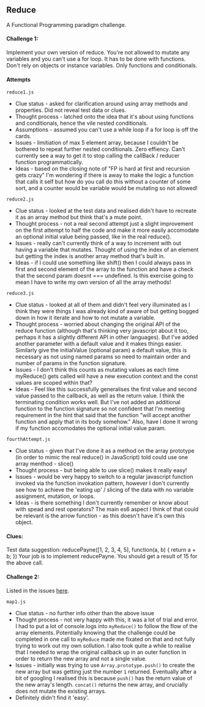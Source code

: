 ## Reduce

A Functional Programming paradigm challenge. 

#### Challenge 1:
Implement your own version of reduce. You're not allowed to mutate any variables and you can't use a for loop. It has to be done with functions. Don't rely on objects or instance variables. Only functions and conditionals. 

#### Attempts 

`reduce1.js`
- Clue status - asked for clarification around using array methods and properties. Did not reveal test data or clues. 
- Thought process - latched onto the idea that it's about using functions and conditionals, hence the vile nested conditionals. 
- Assumptions - assumed you can't use a while loop if a for loop is off the cards. 
- Issues - limitiation of max 5 element array, because I couldn't be bothered to repeat further nested conditionals. Zero effiency. Can't currently see a way to get it to stop calling the callBack / reducer function programmatically.
- Ideas - based on the closing note of "FP is hard at first and recursion gets crazy" I'm wondering if there is away to make the logic a function that calls it self but how do you call do this without a counter of some sort, and a counter would be variable would be mutating so not allowed!

`reduce2.js`
- Clue status - looked at the test data and realised didn't have to recreate it as an array method but think that's a mute point. 
- Thought process - not a real second attempt just a slight improvement on the first attempt to half the code and make it more easily accomodate an optional initial value being passed, like in the real reduce(). 
- Issues - really can't currently think of a way to increment with out having a variable that mutates. Thought of using the index of an element but getting the index is another array method that's built in. 
- Ideas - if I could use something like shift() then I could always pass in first and second element of the array to the function and have a check that the second param doesnt === undefined. Is this exercise going to mean I have to write my own version of all the array methods! 

`reduce3.js`
- Clue status - looked at all of them and didn't feel very illuminated as I think they were things I was already kind of aware of but getting bogged down in how it iterate and how to not mutate a variable.  
- Thought process - worried about changing the original API of the reduce function (although that's thinking very javascript about it too, perhaps it has a slightly different API in other languages). But I've added another parameter with a default value and it makes things easier. Similarly give the initialValue (optional param) a default value, this is necessary as not using named params so need to maintain order and number of params in the function signature. 
- Issues - I don't think this counts as mutating values as each time myReduce() gets called will have a new execution context and the const values are scoped within that? 
- Ideas - Feel like this successfully generalises the first value and second value passed to the callback, as well as the return value. I think the terminating condition works well. But I've not added an additional function to the function signature so not confident that I'm meeting requirement in the hint that said that the function "will accept another function and apply that in its body somehow." Also, have I done it wrong if my function accomodates the optional initial value param.

`fourthAttempt.js`
- Clue status - given that I've done it as a method on the array prototype (in order to mimic the real reduce() in JavaScript) told could use one array menthod - slice()
- Thought process - but being able to use slice() makes it really easy!
- Issues - would be very happy to switch to a regular javascript function invoked via the function invokation pattern, however I don't currently see how to achieve the 'eating up' / slicing of the data with no variable assignment, mutation, or loops.
- Ideas - is there something I don't currently remember or know about with spead and rest operators? The main es6 aspect I think of that could be relevant is the arrow function - as this doesn't have it's own this object.

#### Clues:

Test data suggestion:
reducePayne([1, 2, 3, 4, 5], function(a, b) { return a + b; })
Your job is to implement reducePayne. You should get a result of 15 for the above call.

#### Challenge 2:
Listed in the issues [here](https://github.com/CLTPayne/reduce/issues/2). 

`map1.js`
- Clue status - no further info other than the above issue
- Thought process - not very happy with this, it was a lot of trial and error. I had to put a lot of console.logs into `myReduce()` to follow the flow of the array elements. Potentially knowing that the challenge could be completed in one call to `myReduce` made me fixated on that and not fully trying to work out my own sollution. I also took quite a while to realise that I needed to wrap the original callback up in an outer function in order to return the new array and not a single value. 
- Issues - initially was trying to use `Array.prototype.push()` to create the new array but was getting just the number `1` returned. Eventually after a bit of googling I realised this is because `push()` has the return value of the new array's length. `concat()` returns the new array, and crucially does not mutate the existing arrays. 
- Definitely didn't find it 'easy'. 

